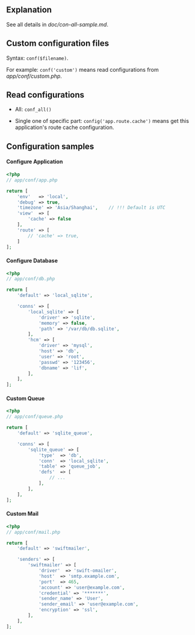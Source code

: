 ## Explanation

See all details in _doc/con-all-sample.md_.

## Custom configuration files

Syntax: `conf($filename)`.

For example: `conf('custom')` means read configurations from _app/conf/custom.php_.

## Read configurations

- All: `conf_all()`

- Single one of specific part: `config('app.route.cache')` means get this application's route cache configuration.

## Configuration samples

#### Configure Application

``` php
<?php
// app/conf/app.php

return [
    'env'   => 'local',
    'debug' => true,
    'timezone' => 'Asia/Shanghai',    // !!! Default is UTC
    'view'  => [
        'cache' => false
    ],
    'route' => [
        // 'cache' => true,
    ]
];
```

#### Configure Database

``` php
<?php
// app/conf/db.php

return [
    'default' => 'local_sqlite',

    'conns' => [
        'local_sqlite' => [
            'driver' => 'sqlite',
            'memory' => false,
            'path' => '/var/db/db.sqlite',
        ],
        'hcm' => [
            'driver' => 'mysql',
            'host' => 'db',
            'user' => 'root',
            'passwd' => '123456',
            'dbname' => 'lif',
        ],
    ],
];
```

#### Custom Queue

``` php
<?php
// app/conf/queue.php

return [
    'default' => 'sqlite_queue',

    'conns' => [
        'sqlite_queue' => [
            'type'  => 'db',
            'conn'  => 'local_sqlite',
            'table' => 'queue_job',
            'defs'  => [
                // ...
            ],
        ],
    ],
];
```

#### Custom Mail

``` php
<?php
// app/conf/mail.php

return [
    'default' => 'swiftmailer',

    'senders' => [
        'swiftmailer' => [
            'driver'  => 'swift-omailer',
            'host'  => 'smtp.example.com',
            'port'  => 465,
            'account' => 'user@example.com',
            'credential' => '*******',
            'sender_name' => 'User',
            'sender_email' => 'user@example.com',
            'encryption' => 'ssl',
        ],
    ],
];
```
